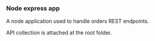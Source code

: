 ### Node express app

A node application used to handle orders REST endpoints.

API collection is attached at the root folder.
